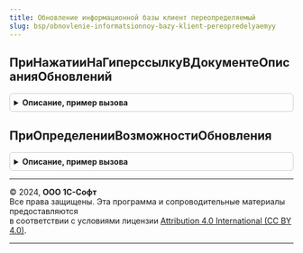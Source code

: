 ```yaml
---
title: Обновление информационной базы клиент переопределяемый
slug: bsp/obnovlenie-informatsionnoy-bazy-klient-pereopredelyaemyy
---
```



## ПриНажатииНаГиперссылкуВДокументеОписанияОбновлений
<details style="margin: 1em 0; padding: 0.5em; border: 1px solid #ccc; border-radius: 6px;">

<summary style="font-weight: bold; cursor: pointer;">Описание, пример вызова</summary>

```bsl

// Вызывается при нажатии на гиперссылку или двойном щелчке на ячейке
// табличного документа с описанием изменений системы (общий макет ОписаниеИзмененийСистемы).
//
// Параметры:
//   Область - ОбластьЯчеекТабличногоДокумента - область документа, на
//             которой произошло нажатие.
//
Процедура ПриНажатииНаГиперссылкуВДокументеОписанияОбновлений(Знач Область) Экспорт
```

Пример вызова
```bsl
ОбновлениеИнформационнойБазыКлиентПереопределяемый.ПриНажатииНаГиперссылкуВДокументеОписанияОбновлений(Область) 
```
</details>

## ПриОпределенииВозможностиОбновления
<details style="margin: 1em 0; padding: 0.5em; border: 1px solid #ccc; border-radius: 6px;">

<summary style="font-weight: bold; cursor: pointer;">Описание, пример вызова</summary>

```bsl

// Вызывается в обработчике ПередНачаломРаботыСистемы, проверяет возможность
// обновления на текущую версию программы.
//
// Параметры:
//  ВерсияДанных - Строка - версия данных основной конфигурации, с которой выполняется обновление
//                          (из регистра сведений ВерсииПодсистем).
//
Процедура ПриОпределенииВозможностиОбновления(Знач ВерсияДанных) Экспорт
```

Пример вызова
```bsl
ОбновлениеИнформационнойБазыКлиентПереопределяемый.ПриОпределенииВозможностиОбновления(ВерсияДанных) 
```
</details>

---

© 2024, **ООО 1С-Софт**  
Все права защищены. Эта программа и сопроводительные материалы предоставляются  
в соответствии с условиями лицензии [Attribution 4.0 International (CC BY 4.0)](https://creativecommons.org/licenses/by/4.0/legalcode).

---
